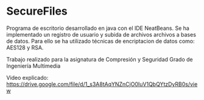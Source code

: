 # SecureFiles
 Programa de escritorio desarrollado en java con el IDE NeatBeans. Se ha implementado un registro de usuario y subida de archivos archivos a bases de datos.
 Para ello se ha utilizado técnicas de encriptacion de datos como: AES128 y RSA.

 Trabajo realizado para la asignatura de Compresión y Seguridad
 Grado de Ingeniería Multimedia

 Video explicado: https://drive.google.com/file/d/1_s3A8tAqYNZnCjO0IuV1QbQYtzDyRB0s/view
